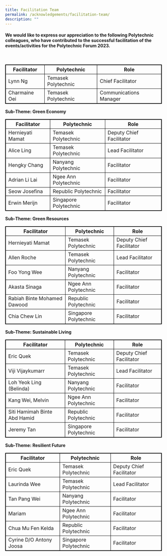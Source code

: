 ```yaml
---
title: Facilitation Team
permalink: /acknowledgements/facilitation-team/
description: ""
---
```

#### **We would like to express our appreciation to the following Polytechnic colleagues, who have contributed to the successful facilitation of the events/activities for the Polytechnic Forum 2023.**
<br>
<style>
table, th, td {
  border:1px solid black;
}
</style>

<table style="width:100%">
  <tbody><tr>
    <th>Facilitator</th>
    <th>Polytechnic</th>
		<th>Role</th>
  </tr>
  <tr>
    <td>Lynn Ng</td>
    <td>Temasek Polytechnic</td>
		<td>Chief Facilitator</td>
  </tr>
  <tr>
      <td>Charmaine Oei</td>
    <td>Temasek Polytechnic</td>
		<td>Communications Manager</td>
</tr></tbody></table>

**Sub-Theme: Green Economy**
<br>
<style>
table, th, td {
  border:1px solid black;
}
</style>

<table style="width:100%">
  <tbody><tr>
    <th>Facilitator</th>
    <th>Polytechnic</th>
		<th>Role</th>
  </tr>
  <tr>
    <td>Hernieyati Mamat</td>
    <td>Temasek Polytechnic</td>
		<td>Deputy Chief Facilitator</td>
  </tr>
  <tr>
      <td>Alice Ling</td>
    <td>Temasek Polytechnic</td>
		<td>Lead Facilitator</td>
		</tr>
  <tr>
      <td>Hengky Chang</td>
    <td>Nanyang Polytechnic</td>
		<td>Facilitator</td>
		</tr>
  <tr>
      <td>Adrian Li Lai</td>
    <td>Ngee Ann Polytechnic</td>
		<td>Facilitator</td>
				</tr>
  <tr>
      <td>Seow Josefina</td>
    <td>Republic Polytechnic</td>
		<td>Facilitator</td>
				</tr>
  <tr>
      <td>Erwin Merijn</td>
    <td>Singapore Polytechnic</td>
		<td>Facilitator</td>
</tr></tbody></table>

**Sub-Theme: Green Resources**
<br>
<style>
table, th, td {
  border:1px solid black;
}
</style>

<table style="width:100%">
  <tbody><tr>
    <th>Facilitator</th>
    <th>Polytechnic</th>
		<th>Role</th>
  </tr>
  <tr>
    <td>Hernieyati Mamat</td>
    <td>Temasek Polytechnic</td>
		<td>Deputy Chief Facilitator</td>
  </tr>
  <tr>
      <td>Allen Roche</td>
    <td>Temasek Polytechnic</td>
		<td>Lead Facilitator</td>
		</tr>
  <tr>
      <td>Foo Yong Wee</td>
    <td>Nanyang Polytechnic</td>
		<td>Facilitator</td>
		</tr>
  <tr>
      <td>Akasta Sinaga</td>
    <td>Ngee Ann Polytechnic</td>
		<td>Facilitator</td>
				</tr>
  <tr>
      <td>Rabiah Binte Mohamed Dawood</td>
    <td>Republic Polytechnic</td>
		<td>Facilitator</td>
				</tr>
  <tr>
      <td>Chia Chew Lin</td>
    <td>Singapore Polytechnic</td>
		<td>Facilitator</td>
</tr></tbody></table>

**Sub-Theme: Sustainable Living**
<br>
<style>
table, th, td {
  border:1px solid black;
}
</style>

<table style="width:100%">
  <tbody><tr>
    <th>Facilitator</th>
    <th>Polytechnic</th>
		<th>Role</th>
  </tr>
  <tr>
    <td>Eric Quek</td>
    <td>Temasek Polytechnic</td>
		<td>Deputy Chief Facilitator</td>
  </tr>
  <tr>
      <td>Viji Vijaykumarr</td>
    <td>Temasek Polytechnic</td>
		<td>Lead Facilitator</td>
		</tr>
  <tr>
      <td>Loh Yeok Ling (Belinda)</td>
    <td>Nanyang Polytechnic</td>
		<td>Facilitator</td>
		</tr>
  <tr>
      <td>Kang Wei, Melvin</td>
    <td>Ngee Ann Polytechnic</td>
		<td>Facilitator</td>
				</tr>
  <tr>
      <td>Siti Hamimah Binte Abd Hamid</td>
    <td>Republic Polytechnic</td>
		<td>Facilitator</td>
				</tr>
  <tr>
      <td>Jeremy Tan</td>
    <td>Singapore Polytechnic</td>
		<td>Facilitator</td>
</tr></tbody></table>

**Sub-Theme: Resilient Future**
<br>
<style>
table, th, td {
  border:1px solid black;
}
</style>

<table style="width:100%">
  <tbody><tr>
    <th>Facilitator</th>
    <th>Polytechnic</th>
		<th>Role</th>
  </tr>
  <tr>
    <td>Eric Quek</td>
    <td>Temasek Polytechnic</td>
		<td>Deputy Chief Facilitator</td>
  </tr>
  <tr>
      <td>Laurinda Wee</td>
    <td>Temasek Polytechnic</td>
		<td>Lead Facilitator</td>
		</tr>
  <tr>
      <td>Tan Pang Wei</td>
    <td>Nanyang Polytechnic</td>
		<td>Facilitator</td>
		</tr>
  <tr>
      <td>Mariam</td>
    <td>Ngee Ann Polytechnic</td>
		<td>Facilitator</td>
				</tr>
  <tr>
      <td>Chua Mu Fen Kelda</td>
    <td>Republic Polytechnic</td>
		<td>Facilitator</td>
				</tr>
  <tr>
      <td>Cyrine D/O Antony Joosa</td>
    <td>Singapore Polytechnic</td>
		<td>Facilitator</td>
</tr></tbody></table>